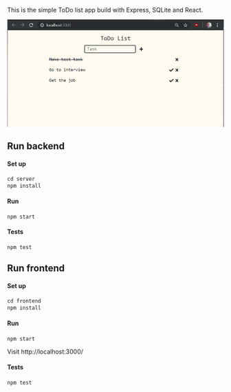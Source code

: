 This is the simple ToDo list app build with Express, SQLite and React.

![App](https://github.com/juldepol/todo-express/blob/master/sreenshots/app.png)

Run backend
-----------
#### Set up
    cd server 
    npm install
#### Run
    npm start
#### Tests              
    npm test

Run frontend
------------
#### Set up
    cd frontend 
    npm install
#### Run
    npm start
Visit http://localhost:3000/
#### Tests
    npm test
